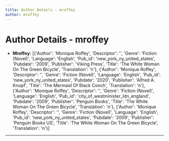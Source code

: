 ```yaml
---
title: Author Details - mroffey
author: mroffey
---
```


# Author Details - mroffey

<ul>
    <li><strong>Mroffey:</strong> [{'Author': 'Monique Roffey', 'Descriptor': '', 'Genre': 'Fiction (Novel)', 'Language': 'English', 'Pub_id': 'new_york_ny_united_states', 'Pubdate': '2009', 'Publisher': 'Viking Press', 'Title': 'The White Woman On The Green Bicycle', 'Translation': 'n'}, {'Author': 'Monique Roffey', 'Descriptor': '', 'Genre': 'Fiction (Novel)', 'Language': 'English', 'Pub_id': 'new_york_ny_united_states', 'Pubdate': '2020', 'Publisher': 'Alfred A. Knopf', 'Title': 'The Mermaid Of Black Conch', 'Translation': 'n'}, {'Author': 'Monique Roffey', 'Descriptor': '', 'Genre': 'Fiction (Novel)', 'Language': 'English', 'Pub_id': 'city_of_westminister_ldn_england', 'Pubdate': '2009', 'Publisher': 'Penguin Books', 'Title': 'The White Woman On The Green Bicycle', 'Translation': 'n'}, {'Author': 'Monique Roffey', 'Descriptor': '', 'Genre': 'Fiction (Novel)', 'Language': 'English', 'Pub_id': 'new_york_ny_united_states', 'Pubdate': '2009', 'Publisher': 'Penguin Books US', 'Title': 'The White Woman On The Green Bicycle', 'Translation': 'n'}]</li>
</ul>
<hr>